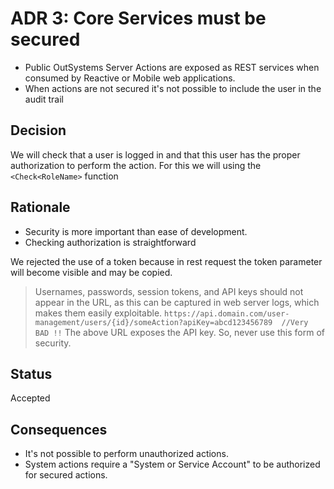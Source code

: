 # ADR 3: Core Services must be secured

* Public OutSystems Server Actions are exposed as REST services when consumed by Reactive or Mobile web applications.
* When actions are not secured it's not possible to include the user in the audit trail

## Decision

We will check that a user is logged in and that this user has the proper authorization to perform the action. For this we will using the `<Check<RoleName>` function

## Rationale

* Security is more important than ease of development.
* Checking authorization is straightforward

We rejected the use of a token because in rest request the token parameter will become visible and may be copied.

> Usernames, passwords, session tokens, and API keys should not appear in the URL, as this can be captured in web server logs, which makes them easily exploitable.
 `https://api.domain.com/user-management/users/{id}/someAction?apiKey=abcd123456789  //Very BAD !!`
 The above URL exposes the API key. So, never use this form of security.

## Status

Accepted

## Consequences

* It's not possible to perform unauthorized actions.
* System actions require a "System or Service Account" to be authorized for secured actions.
